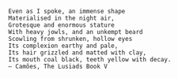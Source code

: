     Even as I spoke, an immense shape
    Materialised in the night air,
    Grotesque and enormous stature
    With heavy jowls, and an unkempt beard
    Scowling from shrunken, hollow eyes
    Its complexion earthy and pale,
    Its hair grizzled and matted with clay,
    Its mouth coal black, teeth yellow with decay.
    — Camões, The Lusiads Book V